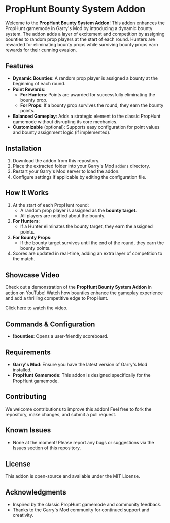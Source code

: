 # PropHunt Bounty System Addon

Welcome to the **PropHunt Bounty System Addon**! This addon enhances the PropHunt gamemode in Garry's Mod by introducing a dynamic bounty system. The addon adds a layer of excitement and competition by assigning bounties to random prop players at the start of each round. Hunters are rewarded for eliminating bounty props while surviving bounty props earn rewards for their cunning evasion.

## Features

- **Dynamic Bounties**: A random prop player is assigned a bounty at the beginning of each round.
- **Point Rewards**:
  - **For Hunters**: Points are awarded for successfully eliminating the bounty prop.
  - **For Props**: If a bounty prop survives the round, they earn the bounty points.
- **Balanced Gameplay**: Adds a strategic element to the classic PropHunt gamemode without disrupting its core mechanics.
- **Customizable** (optional): Supports easy configuration for point values and bounty assignment logic (if implemented).

## Installation

1. Download the addon from this repository.
2. Place the extracted folder into your Garry's Mod `addons` directory.
3. Restart your Garry's Mod server to load the addon.
4. Configure settings if applicable by editing the configuration file.

## How It Works

1. At the start of each PropHunt round:
   - A random prop player is assigned as the **bounty target**.
   - All players are notified about the bounty.
2. **For Hunters**:
   - If a Hunter eliminates the bounty target, they earn the assigned points.
3. **For Bounty Props**:
   - If the bounty target survives until the end of the round, they earn the bounty points.
4. Scores are updated in real-time, adding an extra layer of competition to the match.

## Showcase Video

Check out a demonstration of the **PropHunt Bounty System Addon** in action on YouTube! Watch how bounties enhance the gameplay experience and add a thrilling competitive edge to PropHunt.

Click [here](https://www.youtube.com/watch?v=qnBBwUbnaY8) to watch the video.


## Commands & Configuration

- **!bounties**: Opens a user-friendly scoreboard.

## Requirements

- **Garry's Mod**: Ensure you have the latest version of Garry's Mod installed.
- **PropHunt Gamemode**: This addon is designed specifically for the PropHunt gamemode.

## Contributing

We welcome contributions to improve this addon! Feel free to fork the repository, make changes, and submit a pull request.

## Known Issues

- None at the moment! Please report any bugs or suggestions via the Issues section of this repository.

## License

This addon is open-source and available under the MIT License.

## Acknowledgments

- Inspired by the classic PropHunt gamemode and community feedback.
- Thanks to the Garry's Mod community for continued support and creativity.
